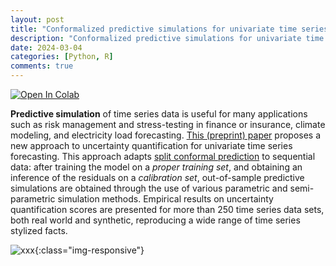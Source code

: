 ```yaml
---
layout: post
title: "Conformalized predictive simulations for univariate time series on more than 250 data sets"
description: "Conformalized predictive simulations for univariate time series on more than 250 data sets."
date: 2024-03-04
categories: [Python, R]
comments: true
---
```


<span>
<a target="_blank" href="https://colab.research.google.com/github/Techtonique/ahead_python/blob/main/ahead/demo/thierrymoudiki_20240408_conformal_bench.ipynb">
  <img style="width: inherit;" src="https://colab.research.google.com/assets/colab-badge.svg" alt="Open In Colab"/>
</a>
</span>

**Predictive simulation** of time series data is useful for many applications such as risk management and stress-testing in finance or insurance, climate modeling, and electricity load forecasting.  [This (preprint) paper](https://www.researchgate.net/publication/379643443_Conformalized_predictive_simulations_for_univariate_time_series) proposes a new approach to uncertainty quantification for univariate time series forecasting. This approach adapts [split conformal prediction](https://conformalpredictionintro.github.io/) to sequential data:  after training the model on a _proper training set_, and obtaining an inference of the residuals on a _calibration set_, out-of-sample predictive simulations are obtained through the use of various parametric and semi-parametric simulation methods.  Empirical results on uncertainty quantification scores are presented for more than 250 time series data sets, both real world and synthetic, reproducing a wide range of time series stylized facts. 

![xxx]({{base}}/images/2024-04-08/2024-04-08-image1.png){:class="img-responsive"}      